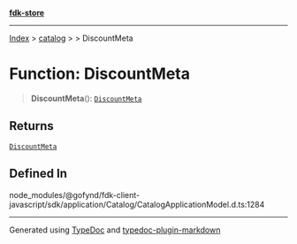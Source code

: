 [**fdk-store**](../../../README.md)
***

[Index](../../../API.md) > [catalog](../../README.md) > [<internal>](../README.md) > DiscountMeta

# Function: DiscountMeta

> **DiscountMeta**(): [`DiscountMeta`](../type-aliases/type-alias.DiscountMeta.md)

## Returns

[`DiscountMeta`](../type-aliases/type-alias.DiscountMeta.md)

## Defined In

node\_modules/@gofynd/fdk-client-javascript/sdk/application/Catalog/CatalogApplicationModel.d.ts:1284

***
Generated using [TypeDoc](https://typedoc.org/) and [typedoc-plugin-markdown](https://www.npmjs.com/package/typedoc-plugin-markdown)
